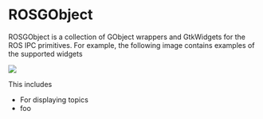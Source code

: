 ROSGObject
==========

ROSGObject is a collection of GObject wrappers and GtkWidgets
for the ROS IPC primitives. For example, the following image contains
examples of the supported widgets

![](https://raw.github.com/strawlab/rosgobject/master/docs/testgui.jpg)

This includes

 * For displaying topics
  * foo
